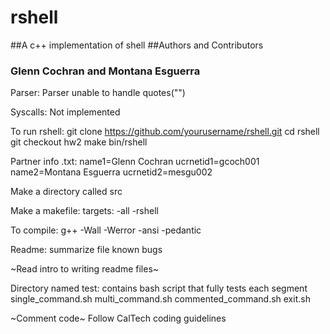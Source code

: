 # rshell
##A c++ implementation of shell
##Authors and Contributors
### Glenn Cochran and Montana Esguerra

Parser:
    Parser unable to handle quotes("")

Syscalls:
    Not implemented

To run rshell:
    git clone https://github.com/yourusername/rshell.git
    cd rshell
    git checkout hw2
    make
    bin/rshell

Partner info .txt:
    name1=Glenn Cochran
    ucrnetid1=gcoch001
    name2=Montana Esguerra
    ucrnetid2=mesgu002

Make a directory called src

Make a makefile:
    targets:
    	-all
	-rshell

To compile:
    g++ -Wall -Werror -ansi -pedantic

Readme:
    summarize file
    known bugs

~Read intro to writing readme files~

Directory named test:
    contains bash script that fully tests each segment
    single_command.sh
    multi_command.sh
    commented_command.sh
    exit.sh


~Comment code~
Follow CalTech coding guidelines
